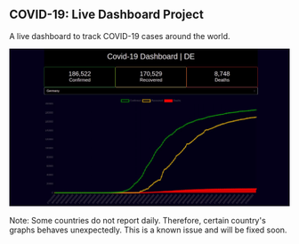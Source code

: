 ## COVID-19: Live Dashboard Project

A live dashboard to track COVID-19 cases around the world.

![Preview](https://github.com/shivamsaigupta/covid19/blob/master/screenshot.jpg)


Note: Some countries do not report daily. Therefore, certain country's graphs behaves unexpectedly. This is a known issue and will be fixed soon.
